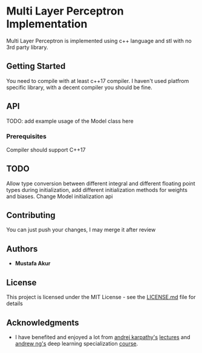 # Multi Layer Perceptron Implementation

Multi Layer Perceptron is implemented using c++ language and stl with no 3rd party library. 

## Getting Started

You need to compile with at least c++17 compiler. I haven't used platfrom specific library, with a decent compiler you should be fine.

## API
TODO: add example usage of the Model class here

### Prerequisites

Compiler should support C++17

## TODO

Allow type conversion between different integral and different floating point types during initialization,
add different initialization methods for weights and biases. Change Model initialization api

## Contributing

You can just push your changes, I may merge it after review

## Authors

* **Mustafa Akur** 

## License

This project is licensed under the MIT License - see the [LICENSE.md](LICENSE.md) file for details

## Acknowledgments

* I have benefited and enjoyed a lot from [andrej karpathy's](http://karpathy.github.io/) [lectures](https://cs231n.github.io/) and [andrew ng's](https://en.wikipedia.org/wiki/Andrew_Ng) deep learning specialization [course](https://www.coursera.org/specializations/deep-learning).
